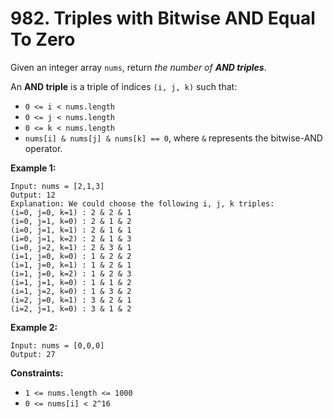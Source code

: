 # 982. Triples with Bitwise AND Equal To Zero

Given an integer array `nums`, return *the number of **AND triples***.

An **AND triple** is a triple of indices `(i, j, k)` such that:

- `0 <= i < nums.length`
- `0 <= j < nums.length`
- `0 <= k < nums.length`
- `nums[i] & nums[j] & nums[k] == 0`, where `&` represents the bitwise-AND operator.

**Example 1:**

```()
Input: nums = [2,1,3]
Output: 12
Explanation: We could choose the following i, j, k triples:
(i=0, j=0, k=1) : 2 & 2 & 1
(i=0, j=1, k=0) : 2 & 1 & 2
(i=0, j=1, k=1) : 2 & 1 & 1
(i=0, j=1, k=2) : 2 & 1 & 3
(i=0, j=2, k=1) : 2 & 3 & 1
(i=1, j=0, k=0) : 1 & 2 & 2
(i=1, j=0, k=1) : 1 & 2 & 1
(i=1, j=0, k=2) : 1 & 2 & 3
(i=1, j=1, k=0) : 1 & 1 & 2
(i=1, j=2, k=0) : 1 & 3 & 2
(i=2, j=0, k=1) : 3 & 2 & 1
(i=2, j=1, k=0) : 3 & 1 & 2
```

**Example 2:**

```()
Input: nums = [0,0,0]
Output: 27
```

**Constraints:**

- `1 <= nums.length <= 1000`
- `0 <= nums[i] < 2^16`
